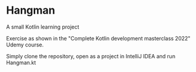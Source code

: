 # Hangman
A small Kotlin learning project

Exercise as shown in the "Complete Kotlin development masterclass 2022" Udemy course.

Simply clone the repository, open as a project in IntelliJ IDEA and run Hangman.kt
